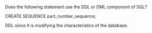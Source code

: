 Does the following statement use the DDL or DML component of SQL?

CREATE SEQUENCE part_number_sequence;

DDL since it is modifying the characteristics of the database.